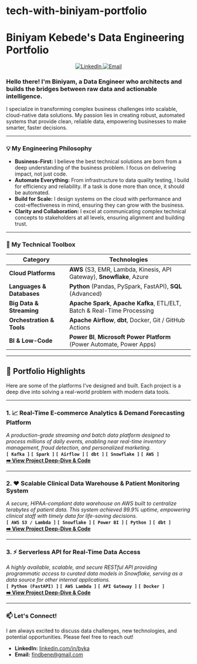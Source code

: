 # tech-with-biniyam-portfolio
# Biniyam Kebede's Data Engineering Portfolio

<p align="center">
  <a href="https://www.linkedin.com/in/byka/">
    <img src="https://img.shields.io/badge/LinkedIn-0077B5?style=for-the-badge&logo=linkedin&logoColor=white" alt="LinkedIn"/>
  </a>
   
  <a href="mailto:findbene@gmail.com">
    <img src="https://img.shields.io/badge/Email-D14836?style=for-the-badge&logo=gmail&logoColor=white" alt="Email"/>
  </a>
</p>

### Hello there! I'm Biniyam, a Data Engineer who architects and builds the bridges between raw data and actionable intelligence.

I specialize in transforming complex business challenges into scalable, cloud-native data solutions. My passion lies in creating robust, automated systems that provide clean, reliable data, empowering businesses to make smarter, faster decisions.

---

### 💡 My Engineering Philosophy

*   **Business-First:** I believe the best technical solutions are born from a deep understanding of the business problem. I focus on delivering impact, not just code.
*   **Automate Everything:** From infrastructure to data quality testing, I build for efficiency and reliability. If a task is done more than once, it should be automated.
*   **Build for Scale:** I design systems on the cloud with performance and cost-effectiveness in mind, ensuring they can grow with the business.
*   **Clarity and Collaboration:** I excel at communicating complex technical concepts to stakeholders at all levels, ensuring alignment and building trust.

---

### 🔧 My Technical Toolbox

| Category                | Technologies                                                                                             |
| ----------------------- | -------------------------------------------------------------------------------------------------------- |
| **Cloud Platforms**     | **AWS** (S3, EMR, Lambda, Kinesis, API Gateway), **Snowflake**, Azure                                      |
| **Languages & Databases** | **Python** (Pandas, PySpark, FastAPI), **SQL** (Advanced)                                                  |
| **Big Data & Streaming**| **Apache Spark**, **Apache Kafka**, ETL/ELT, Batch & Real-Time Processing                                  |
| **Orchestration & Tools** | **Apache Airflow**, **dbt**, Docker, Git / GitHub Actions                                                  |
| **BI & Low-Code**       | **Power BI**, **Microsoft Power Platform** (Power Automate, Power Apps)                                    |

---

## 🚀 Portfolio Highlights

Here are some of the platforms I've designed and built. Each project is a deep dive into solving a real-world problem with modern data tools.

---

### 1. 📈 Real-Time E-commerce Analytics & Demand Forecasting Platform
*A production-grade streaming and batch data platform designed to process millions of daily events, enabling near real-time inventory management, fraud detection, and personalized marketing.*
<br> **`[ Kafka ]` `[ Spark ]` `[ Airflow ]` `[ dbt ]` `[ Snowflake ]` `[ AWS ]`**
<br> **[➡️ View Project Deep-Dive & Code](https://github.com/findbene/aws-event-driven-pipeline)**

---

### 2. ❤️ Scalable Clinical Data Warehouse & Patient Monitoring System
*A secure, HIPAA-compliant data warehouse on AWS built to centralize terabytes of patient data. This system achieved 99.9% uptime, empowering clinical staff with timely data for life-saving decisions.*
<br> **`[ AWS S3 / Lambda ]` `[ Snowflake ]` `[ Power BI ]` `[ Python ]` `[ dbt ]`**
<br> **[➡️ View Project Deep-Dive & Code](https://github.com/findbene/clinical-data-warehouse)**

---

### 3. ⚡ Serverless API for Real-Time Data Access
*A highly available, scalable, and secure RESTful API providing programmatic access to curated data models in Snowflake, serving as a data source for other internal applications.*
<br> **`[ Python (FastAPI) ]` `[ AWS Lambda ]` `[ API Gateway ]` `[ Docker ]`**
<br> **[➡️ View Project Deep-Dive & Code](https://github.com/findbene/serverless-api-snowflake)**

---

### 📫 Let's Connect!

I am always excited to discuss data challenges, new technologies, and potential opportunities. Please feel free to reach out!

*   **LinkedIn:** [linkedin.com/in/byka](https://www.linkedin.com/in/byka/)
*   **Email:** findbene@gmail.com
